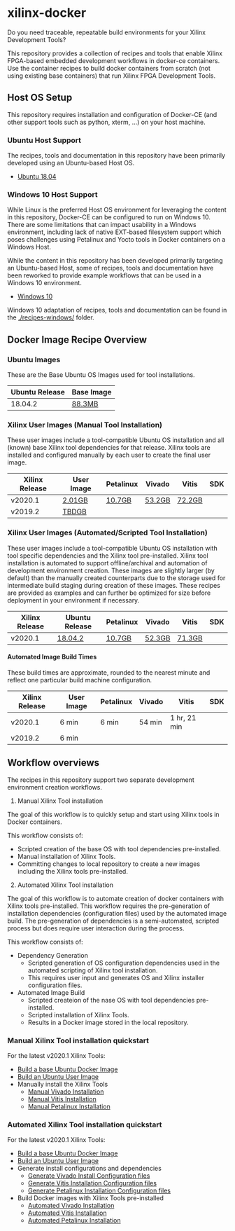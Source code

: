 # xilinx-docker

Do you need traceable, repeatable build environments for your Xilinx Development Tools?  

This repository provides a collection of recipes and tools that enable Xilinx FPGA-based embedded development workflows in docker-ce containers.  Use the container recipes to build docker containers from scratch (not using existing base containers) that run Xilinx FPGA Development Tools.

## Host OS Setup

This repository requires installation and configuration of Docker-CE (and other support tools such as python, xterm, ...) on your host machine.

### Ubuntu Host Support

The recipes, tools and documentation in this repository have been primarily developed using an Ubuntu-based Host OS.
- [Ubuntu 18.04](./documentation/host-os-setup/ubuntu-18.04/README.md)

### Windows 10 Host Support

While Linux is the preferred Host OS environment for leveraging the content in this repository, Docker-CE can be configured to run on Windows 10.  There are some limitations that can impact usability in a Windows environment, including lack of native EXT-based filesystem support which poses challenges using Petalinux and Yocto tools in Docker containers on a Windows Host. 

While the content in this repository has been developed primarily targeting an Ubuntu-based Host, some of recipes, tools and documentation have been reworked to provide example workflows that can be used in a Windows 10 environment.
- [Windows 10](./documentation/host-os-setup/windows-10/README.md) 

Windows 10 adaptation of recipes, tools and documentation can be found in the [./recipes-windows/](./recipes-windows/) folder.

## Docker Image Recipe Overview

### Ubuntu Images

These are the Base Ubuntu OS Images used for tool installations.

| Ubuntu Release | Base Image   |
| -------------- | ----------   |
| 18.04.2        | [88.3MB][4b] |

### Xilinx User Images (Manual Tool Installation)

These user images include a tool-compatible Ubuntu OS installation and all (known) base Xilinx tool dependencies for that release.  Xilinx tools are installed and configured manually by each user to create the final user image.

| Xilinx Release | User Image     | Petalinux     | Vivado        | Vitis          | SDK |
| -------------- | -------------- | ---------     | ------------  | ------------   | --- |
| v2020.1        | [2.01GB][4u]   | [10.7GB][4mp] | [53.2GB][4mv] | [72.2GB][4mvi] |     |
| v2019.2        | [TBDGB][3u]    | | | | |

### Xilinx User Images (Automated/Scripted Tool Installation)

These user images include a tool-compatible Ubuntu OS installation with tool specific dependencies and the Xilinx tool pre-installed.  Xilinx tool installation is automated to support offline/archival and automation of development environment creation.  These images are slightly larger (by default) than the manually created counterparts due to the storage used for intermediate build staging during creation of these images.  These recipes are provided as examples and can further be optimized for size before deployment in your environment if necessary.

| Xilinx Release | Ubuntu Release | Petalinux     | Vivado        | Vitis          | SDK |
| -------------- | -------------- | ---------     | ------------  | ------------   | --- |
| v2020.1        | [18.04.2][4u]  | [10.7GB][4ap] | [52.3GB][4av] | [71.3GB][4avi] |     |

#### Automated Image Build Times

These build times are approximate, rounded to the nearest minute and reflect one particular build machine configuration.

| Xilinx Release | User Image     | Petalinux     | Vivado        | Vitis         | SDK |
| -------------- | -------------- | ------------- | ------------- | ------------- | --- |
| v2020.1        | 6 min          | 6 min         | 54 min        | 1 hr, 21 min  |     |
| v2019.2        | 6 min          | | | | |

[4b]: ./recipes/base-images/ubuntu-18.04.2/README.md
[4u]: ./recipes/user-images/v2020.1/README.md
[4mp]: ./recipes/user-images/v2020.1/README.petalinux-install.md
[4mv]: ./recipes/user-images/v2020.1/README.vivado-install.md
[4mvi]: ./recipes/user-images/v2020.1/README.vitis-install.md
[4ap]: ./recipes/automated-images/petalinux/v2020.1/README.md
[4av]: ./recipes/automated-images/vivado/v2020.1/README.md
[4avi]: ./recipes/automated-images/vitis/v2020.1/README.md

[3u]: ./recipes/user-images/v2019.2/README.md

## Workflow overviews

The recipes in this repository support two separate development environment creation workflows.

1. Manual Xilinx Tool installation

The goal of this workflow is to quickly setup and start using Xilinx tools in Docker containers.

This workflow consists of:
- Scripted creation of the base OS with tool dependencies pre-installed.
- Manual installation of Xilinx Tools.
- Committing changes to local repository to create a new images including the Xilinx tools pre-installed.

2. Automated Xilinx Tool installation

The goal of this workflow is to automate creation of docker containers with Xilinx tools pre-installed.  This workflow requires the pre-generation of installation dependencies (configuration files) used by the automated image build.  The pre-generation of dependencies is a semi-automated, scripted process but does require user interaction during the process.

This workflow consists of:
- Dependency Generation
	- Scripted generation of OS configuration dependencies used in the automated scripting of Xilinx tool installation.
	- This requires user input and generates OS and Xilinx installer configuration files.
- Automated Image Build
	- Scripted createion of the nase OS with tool dependencies pre-installed.
	- Scripted installation of Xilinx Tools.
	- Results in a Docker image stored in the local repository.
	
### Manual Xilinx Tool installation quickstart

For the latest v2020.1 Xilinx Tools:
- [Build a base Ubuntu Docker Image](./recipes/base-images/ubuntu-18.04.2/README.md)
- [Build an Ubuntu User Image](./recipes/user-images/v2020.1/README.md)
- Manually install the Xilinx Tools
	- [Manual Vivado Installation](./recipes/user-images/v2020.1/README.vivado-install.md)
	- [Manual Vitis Installation](./recipes/user-images/v2020.1/README.vitis-install.md)
	- [Manual Petalinux Installation](./recipes/user-images/v2020.1/README.petalinux-install.md)

### Automated Xilinx Tool installation quickstart

For the latest v2020.1 Xilinx Tools:
- [Build a base Ubuntu Docker Image](./recipes/base-images/ubuntu-18.04.2/README.md)
- [Build an Ubuntu User Image](./recipes/user-images/v2020.1/README.md)
- Generate install configurations and dependencies
	- [Generate Vivado Install Configuration files](./recipes/automated-images/vivado/v2020.1/README.md#generate-vivado-image-install-configuration-files-one-time)
	- [Generate Vitis Installation Configuration files](./recipes/automated-images/vitis/v2020.1/README.md#generate-vitis-image-install-configuration-files-one-time)
	- [Generate Petalinux Installation Configuration files](recipes/automated-images/vivado/v2020.1/README.md#generate-petalinux-image-install-configuration-files-one-time)
- Build Docker images with Xilinx Tools pre-installed
	- [Automated Vivado Installation](./recipes/automated-images/vivado/v2020.1/README.md)
	- [Automated Vitis Installation](./recipes/automated-images/vitis/v2020.1/README.md)
	- [Automated Petalinux Installation](./recipes/automated-images/petalinux/v2020.1/README.md)
